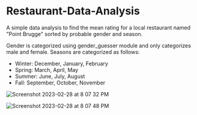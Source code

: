 # Restaurant-Data-Analysis

A simple data analysis to find the mean rating for a local restaurant named "Point Brugge" sorted by probable gender and season. 

Gender is categorized using gender_guesser module and only categorizes male and female.
Seasons are categorized as follows:
  - Winter: December, January, February
  - Spring: March, April, May
  - Summer: June, July, August
  - Fall: September, October, November

![Screenshot 2023-02-28 at 8 07 32 PM](https://user-images.githubusercontent.com/120682270/222018798-27ae3fa2-70af-4559-85d6-e83bbf4fa412.png)

![Screenshot 2023-02-28 at 8 07 48 PM](https://user-images.githubusercontent.com/120682270/222018824-edefceae-810d-4cf2-8510-38274f2d0916.png)
